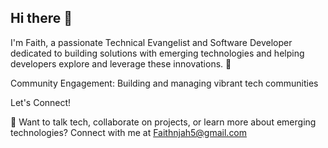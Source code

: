 ## Hi there 👋


I'm Faith, a passionate Technical Evangelist and Software Developer dedicated to building solutions with emerging technologies and helping developers explore and leverage these innovations. 🚀


Community Engagement: Building and managing vibrant tech communities

Let's Connect!

📧 Want to talk tech, collaborate on projects, or learn more about emerging technologies? Connect with me at Faithnjah5@gmail.com







